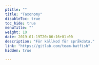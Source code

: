 ```yaml
---
ptitle: ""
title: "Taxonomy"
disableToc: true
toc_hide: true
menuTitle: ""
weight: 10
date: 2019-01-19T20:06:16+01:00
description: "För källkod för språkdata."
link: "https://gitlab.com/team-batfish"
hidden: true

---
```


